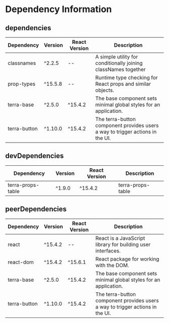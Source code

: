 # Dependency Information

## dependencies
| Dependency | Version | React Version | Description |
|-|-|-|-|
| classnames | ^2.2.5 | -- | A simple utility for conditionally joining classNames together |
| prop-types | ^15.5.8 | -- | Runtime type checking for React props and similar objects. |
| terra-base | ^2.5.0 | ^15.4.2 | The base component sets minimal global styles for an application. |
| terra-button | ^1.10.0 | ^15.4.2 | The terra-button component provides users a way to trigger actions in the UI. |

## devDependencies
| Dependency | Version | React Version | Description |
|-|-|-|-|
| terra-props-table | ^1.9.0 | ^15.4.2 | terra-props-table |

## peerDependencies
| Dependency | Version | React Version | Description |
|-|-|-|-|
| react | ^15.4.2 | -- | React is a JavaScript library for building user interfaces. |
| react-dom | ^15.4.2 | ^15.6.1 | React package for working with the DOM. |
| terra-base | ^2.5.0 | ^15.4.2 | The base component sets minimal global styles for an application. |
| terra-button | ^1.10.0 | ^15.4.2 | The terra-button component provides users a way to trigger actions in the UI. |
